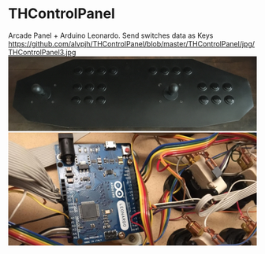 # THControlPanel
Arcade Panel + Arduino Leonardo.  Send switches data as Keys
https://github.com/alvpjh/THControlPanel/blob/master/THControlPanel/jpg/THControlPanel3.jpg
![Arcade Control Panel](THControlPanel/jpg/THControlPanel3.jpg)
![Arduino Leonardo](THControlPanel/jpg/THControlPanel1.jpg)
